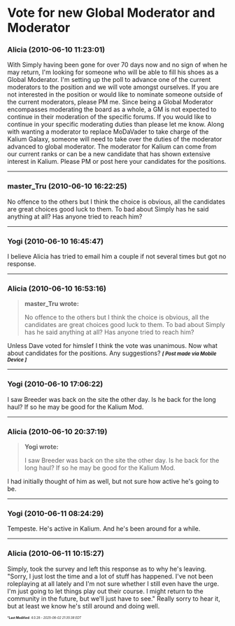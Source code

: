 # Vote for new Global Moderator and Moderator

### **Alicia** (2010-06-10 11:23:01)

With Simply having been gone for over 70 days now and no sign of when he may return, I'm looking for someone who will be able to fill his shoes as a Global Moderator.
I'm setting up the poll to advance one of the current moderators to the position and we will vote amongst ourselves. If you are not interested in the position or would like to nominate someone outside of the current moderators, please PM me.
Since being a Global Moderator encompasses moderating the board as a whole, a GM is not expected to continue in their moderation of the specific forums. If you would like to continue in your specific moderating duties than please let me know.
Along with wanting a moderator to replace MoDaVader to take charge of the Kalium Galaxy, someone will need to take over the duties of the moderator advanced to global moderator. The moderator for Kalium can come from our current ranks or can be a new candidate that has shown extensive interest in Kalium.
Please PM or post here your candidates for the positions.

---

### **master_Tru** (2010-06-10 16:22:25)

No offence to the others but I think the choice is obvious, all the candidates are great choices good luck to them. To bad about Simply has he said anything at all? Has anyone tried to reach him?

---

### **Yogi** (2010-06-10 16:45:47)

I believe Alicia has tried to email him a couple if not several times but got no response.

---

### **Alicia** (2010-06-10 16:53:16)

> **master_Tru wrote:**
>
> No offence to the others but I think the choice is obvious, all the candidates are great choices good luck to them. To bad about Simply has he said anything at all? Has anyone tried to reach him?

Unless Dave voted for himslef I think the vote was unanimous.
Now what about candidates for the positions. Any suggestions?
<span style="font-size: 0.80em;">***[ Post made via Mobile Device ]***</span>

---

### **Yogi** (2010-06-10 17:06:22)

I saw Breeder was back on the site the other day. Is he back for the long haul? If so he may be good for the Kalium Mod.

---

### **Alicia** (2010-06-10 20:37:19)

> **Yogi wrote:**
>
> I saw Breeder was back on the site the other day. Is he back for the long haul? If so he may be good for the Kalium Mod.

I had initially thought of him as well, but not sure how active he's going to be.

---

### **Yogi** (2010-06-11 08:24:29)

Tempeste. He's active in Kalium. And he's been around for a while.

---

### **Alicia** (2010-06-11 10:15:27)

Simply, took the survey and left this response as to why he's leaving.
"Sorry, I just lost the time and a lot of stuff has happened. I've not been roleplaying at all lately and I'm not sure whether I still even have the urge. I'm just going to let things play out their course. I might return to the community in the future, but we'll just have to see."
Really sorry to hear it, but at least we know he's still around and doing well.



<span style="font-size: 0.5em;">***Last Modified**: 4.0.28 - *2025-06-02 21:35:38 EDT*</span>